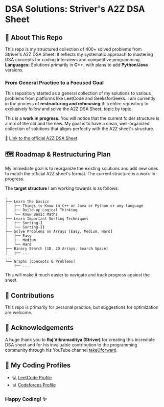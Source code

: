 # DSA Solutions: Striver's A2Z DSA Sheet
## 👋 About This Repo
This repo is my structured collection of 400+ solved problems from Striver's A2Z DSA Sheet. It reflects my systematic approach to mastering DSA concepts for coding interviews and competitive programming.
**Languages:** Solutions primarily in **C++**, with plans to add **Python/Java** versions.  

### From General Practice to a Focused Goal
This repository started as a general collection of my solutions to various problems from platforms like LeetCode and GeeksforGeeks. I am currently in the process of **restructuring and refocusing** this entire repository to exclusively follow and solve the A2Z DSA Sheet, topic by topic.

This is a **work in progress.** You will notice that the current folder structure is a mix of the old and the new. My goal is to have a clean, well-organized collection of solutions that aligns perfectly with the A2Z sheet's structure.

🔗 [Link to the official A2Z DSA Sheet](https://takeuforward.org/strivers-a2z-dsa-course/strivers-a2z-dsa-course-sheet-2/)

## 🗺️ Roadmap & Restructuring Plan
My immediate goal is to reorganize the existing solutions and add new ones to match the official A2Z sheet's format. The current structure is a work-in-progress.

The **target structure** I am working towards is as follows:
```
.
├── Learn the basics
│   ├── Things to Know in C++ or Java or Python or any language
│   ├── Build-up Logical Thinking
│   └── Know Basic Maths
├── Learn Important Sorting Techniques
│   ├── Sorting-I
│   └── Sorting-II
├── Solve Problems on Arrays [Easy, Medium, Hard]
│   ├── Easy
│   ├── Medium
│   └── Hard
├── Binary Search [1D, 2D Arrays, Search Space]
│   ├── ...
...
└── Graphs [Concepts & Problems]
    ├── ...

```

This will make it much easier to navigate and track progress against the sheet.

## 🤝 Contributions

This repo is primarily for personal practice, but suggestions for optimization are welcome.

## 🙏 Acknowledgements
A huge thank you to **Raj Vikramaditya (Striver)** for creating this incredible DSA sheet and for his invaluable contribution to the programming community through his YouTube channel [takeUforward](https://www.youtube.com/channel/UCJskGeByzRRSvmOyZOz61ig).

## 🔗 My Coding Profiles
- 💻 [LeetCode Profile](https://leetcode.com/u/anshulmendiratta10d)  
- 📊 [Codeforces Profile](https://codeforces.com/profile/anshull.45)  


### Happy Coding! ✨
